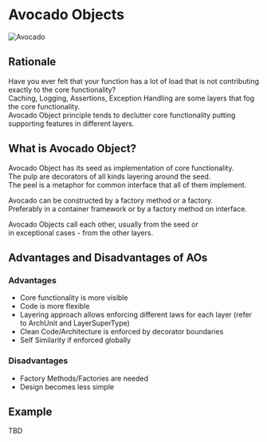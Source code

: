 # Avocado Objects

![Avocado](../assets/avocado.png)

## Rationale

Have you ever felt that your function has a lot of load that is not contributing exactly to the core functionality?  
Caching, Logging, Assertions, Exception Handling are some layers that fog the core functionality.  
Avocado Object principle tends to declutter core functionality putting supporting features in different layers.  

## What is Avocado Object?

Avocado Object has its seed as implementation of core functionality.  
The pulp are decorators of all kinds layering around the seed.  
The peel is a metaphor for common interface that all of them implement.  

Avocado can be constructed by a factory method or a factory.  
Preferably in a container framework or by a factory method on interface.

Avocado Objects call each other, usually from the seed or  
in exceptional cases - from the other layers.  

## Advantages and Disadvantages of AOs

### Advantages

- Core functionality is more visible
- Code is more flexible
- Layering approach allows enforcing different laws for each layer (refer to ArchUnit and LayerSuperType)
- Clean Code/Architecture is enforced by decorator boundaries
- Self Similarity if enforced globally

### Disadvantages

- Factory Methods/Factories are needed
- Design becomes less simple

## Example

TBD